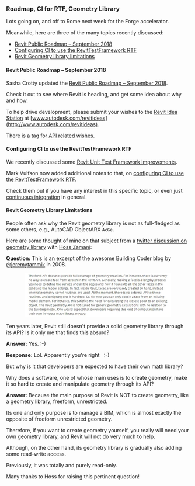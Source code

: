 <head>
<meta http-equiv="Content-Type" content="text/html; charset=utf-8">
<link rel="stylesheet" type="text/css" href="bc.css">
<script src="run_prettify.js" type="text/javascript"></script>
<!--
<script src="https://google-code-prettify.googlecode.com/svn/loader/run_prettify.js" type="text/javascript"></script>
-->
</head>

<!---

- Sasha Crotty updated the [Revit Public Roadmap &ndash; September 2018](http://blogs.autodesk.com/revit/2018/09/14/revit-public-roadmap-september-2018)

&ndash; Configuring CI to use the RevittestFramework](https://github.com/upcodes/RevitTestFramework/blob/mark/Revit2019/docs/using_with_ci.md)
We recently discussed some [Revit Unit Test Framework Improvements](http://thebuildingcoder.typepad.com/blog/2018/08/revit-unit-test-framework-improvements.html).
Mark Vulfson now added some very informative additional notes on [Configuring CI to use the RevittestFramework](https://github.com/upcodes/RevitTestFramework/blob/mark/Revit2019/docs/using_with_ci.md).
Check them out if you have any ioterest in this topic.

- geometry library in addition to revit
a little [twitter discussion](https://twitter.com/HossZamani/status/1035128771735474179) on geometry library 
with [Hoss Zamani](https://twitter.com/HossZamani)
Q: This is an excerpt of the awesome Building Coder blog by @jeremytammik in 2008. 10 years from this post Revit still doesn't provide a solid Geometry library through its API? Is it only me that finds this absurd?
img/readonlygeometrylibrary.jpg
A: Yes.  :-)
R: Lol. Apparently you're right 🙂 But why is that, that the developers are expected to have their own math library? Why a software that one of its main uses is to create geometry, makes it so hard to create & manipulate geometry through its API?
A: because the main purpose is NOT to create geometry, like a geometry library, freeform, unrestricted. the one and only purpose is to manage a BIM, which is almost exactly the opposite of freeform unrestricted geometry.
therefore, if you want to create geometry yourself, you really will need your own geometry library, and revit will not do very much to help. although its geometry library is gradually also adding some read-write access... previously, it was totally and purely read-only...

Revit public roadmap update, CI for RTF and geometry library limitations in the #RevitAPI @AutodeskRevit #bim #dynamobim @AutodeskForge #ForgeDevCon http://bit.ly/roadmapgeomlib

Lots going on, and off to Rome next week for the Forge accelerator.
Meanwhile, here three of the many topics recently discussed
&ndash; Revit Public Roadmap &ndash; September 2018](#2) 
&ndash; Configuring CI to use the RevitTestFramework RTF
&ndash; Revit Geometry library limitations...

-->

### Roadmap, CI for RTF, Geometry Library

Lots going on, and off to Rome next week for the Forge accelerator.

Meanwhile, here are three of the many topics recently discussed:

- [Revit Public Roadmap &ndash; September 2018](#2) 
- [Configuring CI to use the RevitTestFramework RTF](#3) 
- [Revit Geometry library limitations](#4) 


#### <a name="2"></a> Revit Public Roadmap &ndash; September 2018

Sasha Crotty updated the [Revit Public Roadmap &ndash; September 2018](http://blogs.autodesk.com/revit/2018/09/14/revit-public-roadmap-september-2018).

Check it out to see where Revit is heading, and get some idea about why and how.

To help drive development, please submit your wishes to the [Revit Idea Station](https://forums.autodesk.com/t5/revit-ideas/idb-p/302) at [www.autodesk.com/revitideas](http://www.autodesk.com/revitideas).

There is a tag for [API related wishes](https://forums.autodesk.com/t5/revit-ideas/idb-p/302/label-name/api).


#### <a name="3"></a> Configuring CI to use the RevitTestFramework RTF

We recently discussed
some [Revit Unit Test Framework Improvements](http://thebuildingcoder.typepad.com/blog/2018/08/revit-unit-test-framework-improvements.html).

Mark Vulfson now added additional notes to that,
on [configuring CI to use the RevitTestFramework RTF](https://github.com/upcodes/RevitTestFramework/blob/mark/Revit2019/docs/using_with_ci.md).

Check them out if you have any interest in this specific topic, or even
just [continuous integration](https://en.wikipedia.org/wiki/Continuous_integration) in general.


#### <a name="4"></a> Revit Geometry Library Limitations

People often ask why the Revit geometry library is not as full-fledged as some others, e.g., AutoCAD ObjectARX `AcGe`.

Here are some thought of mine on that subject from 
a [twitter discussion on geometry library](https://twitter.com/HossZamani/status/1035128771735474179) 
with [Hoss Zamani](https://twitter.com/HossZamani):

**Question:** This is an excerpt of the awesome Building Coder blog
by [@jeremytammik](https://twitter.com/jeremytammik) in 2008.

<center>
<img src="img/readonlygeomliblimitation2008.jpg" alt="Read-only geometry library limitation in 2008" width="400">
</center>

Ten years later, Revit still doesn't provide a solid geometry library through its API? Is it only me that finds this absurd?

**Answer:** Yes.  :-)

**Response:** Lol. Apparently you're right &nbsp; :-)

But why is it that developers are expected to have their own math library?

Why does a software, one of whose main uses is to create geometry, make it so hard to create and manipulate geometry through its API?

**Answer:** Because the main purpose of Revit is NOT to create geometry, like a geometry library, freeform, unrestricted.

Its one and only purpose is to manage a BIM, which is almost exactly the opposite of freeform unrestricted geometry.

Therefore, if you want to create geometry yourself, you really will need your own geometry library, and Revit will not do very much to help.

Although, on the other hand, its geometry library is gradually also adding some read-write access.

Previously, it was totally and purely read-only.

Many thanks to Hoss for raising this pertinent question!
